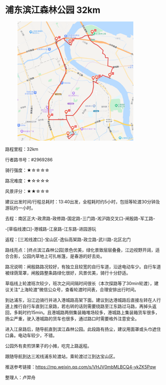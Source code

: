 # 浦东滨江森林公园 32km

<figure><img src="../.gitbook/assets/浦东滨江森林公园.png" alt="" width="375"><figcaption></figcaption></figure>

路程里程：32km

行者路书号：#2969286

骑行强度：★☆☆☆☆

路况难度：★☆☆☆☆

风景评分：★★☆☆☆

建议出发时间/行程总耗时：13:40出发，全程耗时约5小时，包括等轮渡30分钟及游玩约一小时。

去程：南区正大-政肃路-政修路-国定路-三门路-淞沪路交叉口-闸殷路-军工路-

\-\[草临线渡口]-港城路-江泉路-江东路-进园游玩

返程：\[三淞线渡口]-宝山区-逸仙高架路-政立路-武川路-北区北门

路线亮点：\[终点滨江森林公园]景色优美，绿化景致层层叠叠，江边视野开阔，适合合影，公园内草地上可扎帐篷，是春游的好去处。

路况说明：闸殷路路况较好，有独立且较宽的自行车道，沿途电动车少。自行车道被绿荫笼罩，闸殷路整条路绿化很好，风景优美，骑行十分舒适。

草临线上轮渡班次较少，班次之间间隔时间很长（本次探路等了30min轮渡），建议关注“上海轮渡”微信公众号，查看轮渡时间表，合理安排出行时间。

到达浦东，沿江边骑行并进入港城路高架下面。建议到达港城路后直接左转在人行道上推行自行车直到江泉路，若右转的话则需要绕路至江东路过马路，再掉头返回，多耗时约15min。且港城路两侧集装箱堆场较多，港城路上集装箱货车很多，扬尘严重，驶入港城路的货车也很多，通过路口时需要格外注意安全。

进入江泉路后，随导航直到滨江森林公园。此段路有扬尘，建议用面罩或头巾遮住口鼻。电动车较少，不错。

公园外有卖煎饼果子的小摊，吃完上路返程。

跟随导航到达三淞线浦东轮渡站，乘轮渡过江到达宝山区。

推送参考链接：[https://mp.weixin.qq.com/s/VHJV0mbMLBCQ4-ykZK5Pqw ](https://mp.weixin.qq.com/s/VHJV0mbMLBCQ4-ykZK5Pqw)

整理人：卢羿舟
